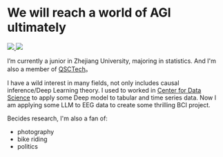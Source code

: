 # We will reach a world of AGI ultimately
<a href="https://github.com/FrankGu3528">
  <img src="https://img.shields.io/github/followers/FrankGu3528">
</a>
<a href="https://github.com/FrankGu3528">
   <img src="https://komarev.com/ghpvc/?username=FrankGu3528">
</a>


I’m currently a junior in Zhejiang University, majoring in statistics. And I'm also a member of [QSCTech](https://github.com/QSCTech)。 

I have a wild interest in many fields, not only includes causal inference/Deep Learning theory.
I used to  worked in [Center for Data Science](http://cds.zju.edu.cn/) to apply some Deep model to tabular and time series data.
Now I am applying some LLM to EEG data to create some thrilling BCI project.

Becides research, I'm also a fan of:
- photography
- bike riding
- politics
